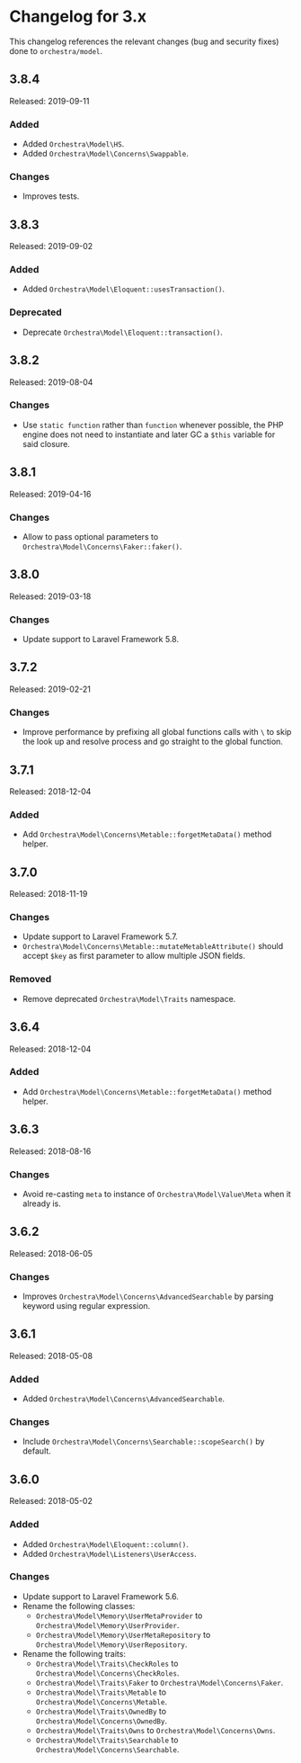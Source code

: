 # Changelog for 3.x

This changelog references the relevant changes (bug and security fixes) done to `orchestra/model`.

## 3.8.4

Released: 2019-09-11

### Added

* Added `Orchestra\Model\HS`.
* Added `Orchestra\Model\Concerns\Swappable`.

### Changes

* Improves tests.

## 3.8.3

Released: 2019-09-02

### Added

* Added `Orchestra\Model\Eloquent::usesTransaction()`.

### Deprecated

* Deprecate `Orchestra\Model\Eloquent::transaction()`.

## 3.8.2

Released: 2019-08-04

### Changes

* Use `static function` rather than `function` whenever possible, the PHP engine does not need to instantiate and later GC a `$this` variable for said closure.

## 3.8.1

Released: 2019-04-16

### Changes

* Allow to pass optional parameters to `Orchestra\Model\Concerns\Faker::faker()`.

## 3.8.0

Released: 2019-03-18

### Changes

* Update support to Laravel Framework 5.8.

## 3.7.2

Released: 2019-02-21

### Changes

* Improve performance by prefixing all global functions calls with `\` to skip the look up and resolve process and go straight to the global function.

## 3.7.1

Released: 2018-12-04

### Added

* Add `Orchestra\Model\Concerns\Metable::forgetMetaData()` method helper.

## 3.7.0

Released: 2018-11-19

### Changes

* Update support to Laravel Framework 5.7.
* `Orchestra\Model\Concerns\Metable::mutateMetableAttribute()` should accept `$key` as first parameter to allow multiple JSON fields.

### Removed

* Remove deprecated `Orchestra\Model\Traits` namespace.

## 3.6.4

Released: 2018-12-04

### Added

* Add `Orchestra\Model\Concerns\Metable::forgetMetaData()` method helper.

## 3.6.3

Released: 2018-08-16

### Changes

* Avoid re-casting `meta` to instance of `Orchestra\Model\Value\Meta` when it already is.

## 3.6.2

Released: 2018-06-05

### Changes

* Improves `Orchestra\Model\Concerns\AdvancedSearchable` by parsing keyword using regular expression.

## 3.6.1

Released: 2018-05-08

### Added

* Added `Orchestra\Model\Concerns\AdvancedSearchable`.

### Changes

* Include `Orchestra\Model\Concerns\Searchable::scopeSearch()` by default.

## 3.6.0

Released: 2018-05-02

### Added

* Added `Orchestra\Model\Eloquent::column()`.
* Added `Orchestra\Model\Listeners\UserAccess`.

### Changes

* Update support to Laravel Framework 5.6.
* Rename the following classes:
    - `Orchestra\Model\Memory\UserMetaProvider` to `Orchestra\Model\Memory\UserProvider`.
    - `Orchestra\Model\Memory\UserMetaRepository` to `Orchestra\Model\Memory\UserRepository`.
* Rename the following traits:
    - `Orchestra\Model\Traits\CheckRoles` to `Orchestra\Model\Concerns\CheckRoles`.
    - `Orchestra\Model\Traits\Faker` to `Orchestra\Model\Concerns\Faker`.
    - `Orchestra\Model\Traits\Metable` to `Orchestra\Model\Concerns\Metable`.
    - `Orchestra\Model\Traits\OwnedBy` to `Orchestra\Model\Concerns\OwnedBy`.
    - `Orchestra\Model\Traits\Owns` to `Orchestra\Model\Concerns\Owns`.
    - `Orchestra\Model\Traits\Searchable` to `Orchestra\Model\Concerns\Searchable`.
